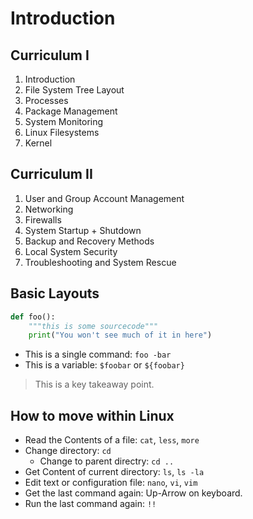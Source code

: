 # Introduction

## Curriculum I

1. Introduction
1. File System Tree Layout
1. Processes
1. Package Management
1. System Monitoring
1. Linux Filesystems
1. Kernel

## Curriculum II

1. User and Group Account Management
1. Networking
1. Firewalls
1. System Startup + Shutdown
1. Backup and Recovery Methods
1. Local System Security
1. Troubleshooting and System Rescue

## Basic Layouts

```python
def foo():
    """this is some sourcecode"""
    print("You won't see much of it in here")
```
- This is a single command: `foo -bar`
- This is a variable: `$foobar` or `${foobar}`

> This is a key takeaway point.

## How to move within Linux

- Read the Contents of a file: `cat`, `less`, `more`
- Change directory: `cd`
  - Change to parent directry: `cd ..`
- Get Content of current directory: `ls`, `ls -la`
- Edit text or configuration file: `nano`, `vi`, `vim`
- Get the last command again: Up-Arrow on keyboard.
- Run the last command again: `!!`
